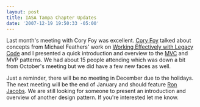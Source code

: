 ```yaml
---
layout: post
title: IASA Tampa Chapter Updates
date: '2007-12-19 19:50:33 -05:00'
---
```


Last month's meeting with Cory Foy was excellent. [Cory Foy](http://www.cornetdesign.com ) talked about concepts from Michael Feathers' work on [Working Effectively with Legacy Code](http://amzn.to/28M7yS6) and I presented a quick introduction and overview to the [MVC](http://en.wikipedia.org/wiki/Model_view_controller) and MVP patterns. We had about 15 people attending which was down a bit from October's meeting but we did have a few new faces as well.

Just a reminder, there will be no meeting in December due to the holidays. The next meeting will be the end of January and should feature [Ron Jacobs](http://blogs.msdn.com/rjacobs/). We are still looking for someone to present an introduction and overview of another design pattern. If you're interested let me know.
